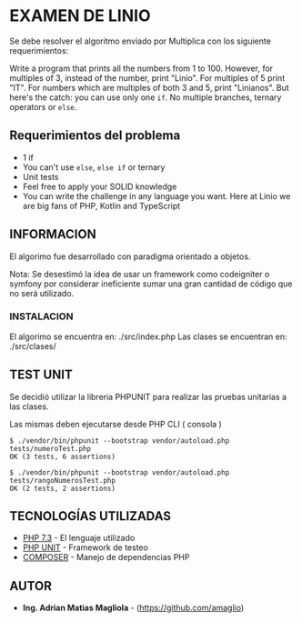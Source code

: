 # EXAMEN DE LINIO

Se debe resolver el algoritmo enviado por Multiplica con los siguiente requerimientos:

Write a program that prints all the numbers from 1 to 100. However, for
multiples of 3, instead of the number, print "Linio". For multiples of 5 print
"IT". For numbers which are multiples of both 3 and 5, print "Linianos".
But here's the catch: you can use only one `if`. No multiple branches, ternary
operators or `else`.

## Requerimientos del problema

* 1 if
* You can't use `else`, `else if` or ternary
* Unit tests
* Feel free to apply your SOLID knowledge
* You can write the challenge in any language you want. Here at Linio we are
big fans of PHP, Kotlin and TypeScript

## INFORMACION 

El algorimo fue desarrollado con paradigma orientado a objetos. 

Nota: Se desestimó la idea de usar un framework como codeigniter o symfony por considerar ineficiente sumar una gran cantidad de código que no será utilizado.

 
### INSTALACION

El algorimo se encuentra en: ./src/index.php
Las clases se encuentran en: ./src/clases/



## TEST UNIT

Se decidió utilizar la libreria PHPUNIT para realizar las pruebas unitarias a las clases.
 
Las mismas deben ejecutarse desde PHP CLI ( consola )
```
$ ./vendor/bin/phpunit --bootstrap vendor/autoload.php tests/numeroTest.php
OK (3 tests, 6 assertions)

$ ./vendor/bin/phpunit --bootstrap vendor/autoload.php tests/rangoNumerosTest.php
OK (2 tests, 2 assertions)

```
 

## TECNOLOGÍAS UTILIZADAS

* [PHP 7.3](https://www.php.net/) - El lenguaje utilizado
* [PHP UNIT](https://phpunit.de/) - Framework de testeo
* [COMPOSER](https://getcomposer.org//) - Manejo de dependencias PHP

 
## AUTOR

* **Ing. Adrian Matias Magliola** - (https://github.com/amaglio)
 